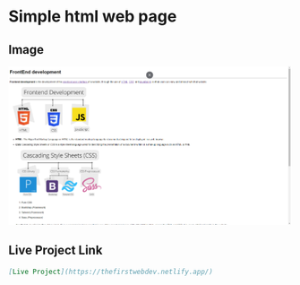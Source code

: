 
# Simple html web page

## Image
![front-end](./images/image.png)

## Live Project Link


```markdown
[Live Project](https://thefirstwebdev.netlify.app/)
```

